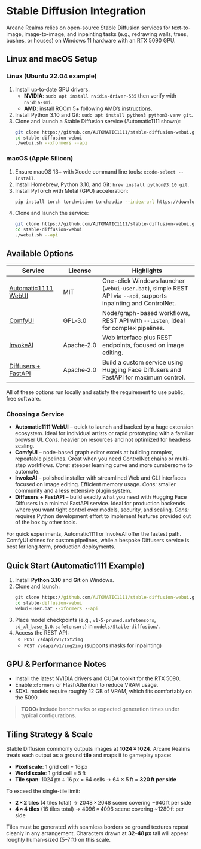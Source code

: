 # Stable Diffusion Integration

Arcane Realms relies on open-source Stable Diffusion services for text-to-image, image-to-image, and inpainting tasks (e.g., redrawing walls, trees, bushes, or houses) on Windows 11 hardware with an RTX 5090 GPU.

## Linux and macOS Setup

### Linux (Ubuntu 22.04 example)

1. Install up‑to‑date GPU drivers.
   - **NVIDIA**: `sudo apt install nvidia-driver-535` then verify with `nvidia-smi`.
   - **AMD**: install ROCm 5+ following [AMD’s instructions](https://rocm.docs.amd.com/en/latest/).
2. Install Python 3.10 and Git: `sudo apt install python3 python3-venv git`.
3. Clone and launch a Stable Diffusion service (Automatic1111 shown):
   ```bash
   git clone https://github.com/AUTOMATIC1111/stable-diffusion-webui.git
   cd stable-diffusion-webui
   ./webui.sh --xformers --api
   ```

### macOS (Apple Silicon)

1. Ensure macOS 13+ with Xcode command line tools: `xcode-select --install`.
2. Install Homebrew, Python 3.10, and Git: `brew install python@3.10 git`.
3. Install PyTorch with Metal (GPU) acceleration:
   ```bash
   pip install torch torchvision torchaudio --index-url https://download.pytorch.org/whl/metal
   ```
4. Clone and launch the service:
   ```bash
   git clone https://github.com/AUTOMATIC1111/stable-diffusion-webui.git
   cd stable-diffusion-webui
   ./webui.sh --api
   ```

## Available Options

| Service | License | Highlights |
| --- | --- | --- |
| [Automatic1111 WebUI](https://github.com/AUTOMATIC1111/stable-diffusion-webui) | MIT | One-click Windows launcher (`webui-user.bat`), simple REST API via `--api`, supports inpainting and ControlNet. |
| [ComfyUI](https://github.com/comfyanonymous/ComfyUI) | GPL‑3.0 | Node/graph-based workflows, REST API with `--listen`, ideal for complex pipelines. |
| [InvokeAI](https://github.com/invoke-ai/InvokeAI) | Apache‑2.0 | Web interface plus REST endpoints, focused on image editing. |
| [Diffusers + FastAPI](https://github.com/huggingface/diffusers) | Apache‑2.0 | Build a custom service using Hugging Face Diffusers and FastAPI for maximum control. |

All of these options run locally and satisfy the requirement to use public, free software.

### Choosing a Service

- **Automatic1111 WebUI** – quick to launch and backed by a huge extension ecosystem. Ideal for individual artists or rapid prototyping with a familiar browser UI. *Cons:* heavier on resources and not optimized for headless scaling.
- **ComfyUI** – node-based graph editor excels at building complex, repeatable pipelines. Great when you need ControlNet chains or multi-step workflows. *Cons:* steeper learning curve and more cumbersome to automate.
- **InvokeAI** – polished installer with streamlined Web and CLI interfaces focused on image editing. Efficient memory usage. *Cons:* smaller community and a less extensive plugin system.
- **Diffusers + FastAPI** – build exactly what you need with Hugging Face Diffusers in a minimal FastAPI service. Ideal for production backends where you want tight control over models, security, and scaling. *Cons:* requires Python development effort to implement features provided out of the box by other tools.

For quick experiments, Automatic1111 or InvokeAI offer the fastest path. ComfyUI shines for custom pipelines, while a bespoke Diffusers service is best for long‑term, production deployments.

## Quick Start (Automatic1111 Example)

1. Install **Python 3.10** and **Git** on Windows.
2. Clone and launch:
   ```cmd
   git clone https://github.com/AUTOMATIC1111/stable-diffusion-webui.git
   cd stable-diffusion-webui
   webui-user.bat --xformers --api
   ```
3. Place model checkpoints (e.g., `v1-5-pruned.safetensors`, `sd_xl_base_1.0.safetensors`) in `models/Stable-diffusion/`.
4. Access the REST API:
   - `POST /sdapi/v1/txt2img`
   - `POST /sdapi/v1/img2img` (supports masks for inpainting)

## GPU & Performance Notes

- Install the latest NVIDIA drivers and CUDA toolkit for the RTX 5090.
- Enable `xformers` or FlashAttention to reduce VRAM usage.
- SDXL models require roughly 12 GB of VRAM, which fits comfortably on the 5090.
> **TODO:** Include benchmarks or expected generation times under typical configurations.

## Tiling Strategy & Scale

Stable Diffusion commonly outputs images at **1024 × 1024**. Arcane Realms treats
each output as a ground **tile** and maps it to gameplay space:

- **Pixel scale**: 1 grid cell = 16 px
- **World scale**: 1 grid cell = 5 ft
- **Tile span**: 1024 px ÷ 16 px = 64 cells → 64 × 5 ft = **320 ft per side**

To exceed the single-tile limit:

- **2 × 2 tiles** (4 tiles total) → 2048 × 2048 scene covering ~640 ft per side
- **4 × 4 tiles** (16 tiles total) → 4096 × 4096 scene covering ~1280 ft per side

Tiles must be generated with seamless borders so ground textures repeat cleanly
in any arrangement. Characters drawn at **32–48 px** tall will appear roughly
human‑sized (5–7 ft) on this scale.

